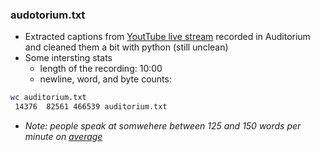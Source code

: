 ### audotorium.txt
- Extracted captions from [YoutTube live stream](https://www.youtube.com/watch?v=tRtxCCRdZOs) recorded in Auditorium and cleaned them a bit with python (still unclean)
- Some intersting stats
  - length of the recording: 10:00
  - newline, word, and byte counts:
```sh
wc auditorium.txt
 14376  82561 466539 auditorium.txt
```
  - _Note: people speak at somwehere between 125 and 150 words per minute on [average](https://www.publicationcoach.com/ten-ways-to-write-a-better-speech/)_
